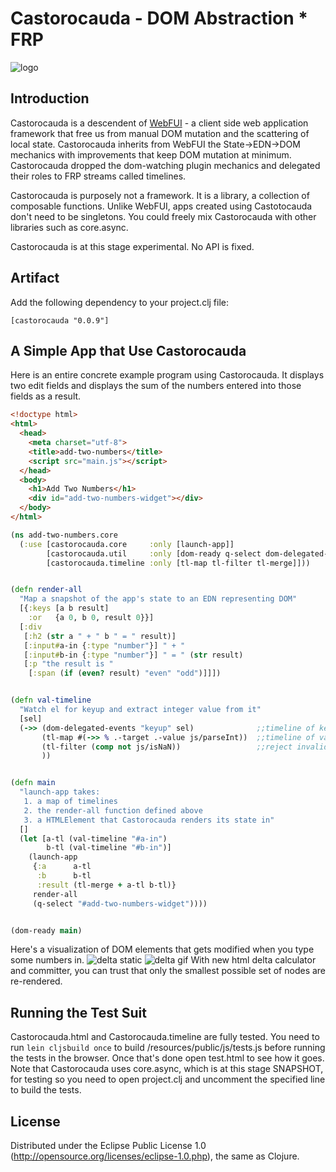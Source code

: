 # Castorocauda - DOM Abstraction * FRP

![logo](http://d3j5vwomefv46c.cloudfront.net/photos/large/795746565.jpg)

## Introduction

Castorocauda is a descendent of [WebFUI](http://d3j5vwomefv46c.cloudfront.net/photos/large/795746565.jpg) -  a client side web application framework that free us from manual DOM mutation and the scattering of local state. Castorocauda inherits from WebFUI the State->EDN->DOM mechanics with improvements that keep DOM mutation at minimum. Castorocauda dropped the dom-watching plugin mechanics and delegated their roles to FRP streams called timelines.

Castorocauda is purposely not a framework. It is a library, a collection of composable functions. Unlike WebFUI, apps created using Castotocauda don't need to be singletons. You could freely mix Castorocauda with other libraries such as core.async.

Castorocauda is at this stage experimental. No API is fixed.

## Artifact

Add the following dependency to your project.clj file:

```
[castorocauda "0.0.9"]
```


## A Simple App that Use Castorocauda

Here is an entire concrete example program using Castorocauda. It displays two edit fields and displays the sum of the numbers entered into those fields as a result.

```html
<!doctype html>
<html>
  <head>
    <meta charset="utf-8">
    <title>add-two-numbers</title>
    <script src="main.js"></script>
  </head>
  <body>
    <h1>Add Two Numbers</h1>
    <div id="add-two-numbers-widget"></div>
  </body>
</html>
```


```clojure
(ns add-two-numbers.core
  (:use [castorocauda.core     :only [launch-app]]
        [castorocauda.util     :only [dom-ready q-select dom-delegated-events]]
        [castorocauda.timeline :only [tl-map tl-filter tl-merge]]))


(defn render-all
  "Map a snapshot of the app's state to an EDN representing DOM"
  [{:keys [a b result]
    :or   {a 0, b 0, result 0}}]
  [:div
   [:h2 (str a " + " b " = " result)]
   [:input#a-in {:type "number"}] " + "
   [:input#b-in {:type "number"}] " = " (str result)
   [:p "the result is "
    [:span (if (even? result) "even" "odd")]]])


(defn val-timeline
  "Watch el for keyup and extract integer value from it"
  [sel]
  (->> (dom-delegated-events "keyup" sel)              ;;timeline of keyup
       (tl-map #(->> % .-target .-value js/parseInt))  ;;timeline of values
       (tl-filter (comp not js/isNaN))                 ;;reject invalid values
       ))


(defn main
  "launch-app takes:
   1. a map of timelines
   2. the render-all function defined above
   3. a HTMLElement that Castorocauda renders its state in"
  []
  (let [a-tl (val-timeline "#a-in")
        b-tl (val-timeline "#b-in")]
    (launch-app
     {:a      a-tl
      :b      b-tl
      :result (tl-merge + a-tl b-tl)}
     render-all
     (q-select "#add-two-numbers-widget"))))


(dom-ready main)
```


Here's a visualization of DOM elements that gets modified when you type some numbers in.
![delta static](https://rawgithub.com/ympbyc/castorocauda/master/resources/public/images/castorocauda1.png)
![delta gif](https://rawgithub.com/ympbyc/castorocauda/master/resources/public/images/Castorocauda3.gif)
With new html delta calculator and committer, you can trust that only the smallest possible set of nodes are re-rendered.


## Running the Test Suit

Castorocauda.html and Castorocauda.timeline are fully tested. You need to run `lein cljsbuild once` to build /resources/public/js/tests.js before running the tests in the browser. Once that's done open test.html to see how it goes. Note that Castorocauda uses core.async, which is at this stage SNAPSHOT, for testing so you need to open project.clj and uncomment the specified line to build the tests.



## License

Distributed under the Eclipse Public License 1.0 (http://opensource.org/licenses/eclipse-1.0.php), the same as Clojure.
